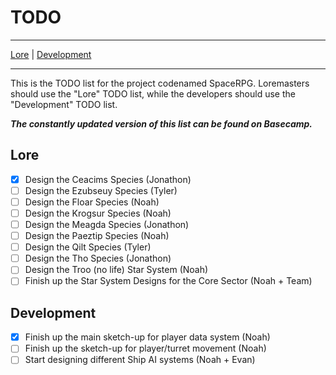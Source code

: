 # TODO

---

 [Lore](https://github.com/TheCodeCrafter/SpaceRPG/blob/master/TODO.md#lore "Lore TODO List") | [Development](https://github.com/TheCodeCrafter/SpaceRPG/blob/master/TODO.md#development "Development TODO List")
 
---

This is the TODO list for the project codenamed SpaceRPG. Loremasters should use the "Lore" TODO list, while the developers should use the "Development" TODO list.

***The constantly updated version of this list can be found on Basecamp.***

## Lore
- [x] Design the Ceacims Species (Jonathon)
- [ ] Design the Ezubseuy Species (Tyler)
- [ ] Design the Floar Species (Noah)
- [ ] Design the Krogsur Species (Noah)
- [ ] Design the Meagda Species (Jonathon)
- [ ] Design the Paeztip Species (Noah)
- [ ] Design the Qilt Species (Tyler)
- [ ] Design the Tho Species (Jonathon)
- [ ] Design the Troo (no life) Star System (Noah)
- [ ] Finish up the Star System Designs for the Core Sector (Noah + Team)

## Development
- [x] Finish up the main sketch-up for player data system (Noah)
- [ ] Finish up the sketch-up for player/turret movement (Noah)
- [ ] Start designing different Ship AI systems (Noah + Evan)
